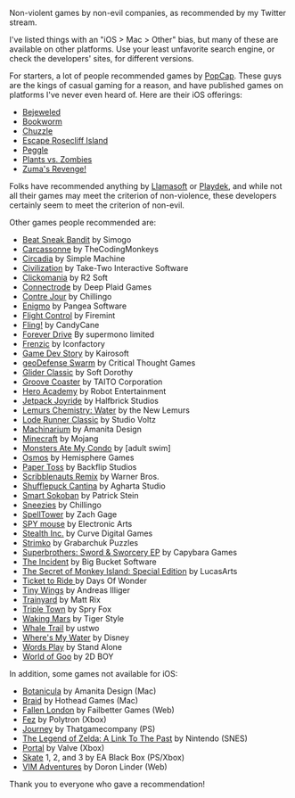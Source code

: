 Non-violent games by non-evil companies, as recommended by my Twitter stream. 

I've listed things with an "iOS > Mac > Other" bias, but many of these are available on other platforms. Use your least unfavorite search engine, or check the developers' sites, for different versions.

For starters, a lot of people recommended games by [PopCap](http://popcap.com). These guys are the kings of casual gaming for a reason, and have published games on platforms I've never even heard of. Here are their iOS offerings:

* [Bejeweled](http://itunes.apple.com/us/app/bejeweled/id479536744?mt=8)
* [Bookworm](http://itunes.apple.com/us/app/bookworm/id307176281?mt=8)
* [Chuzzle](http://itunes.apple.com/us/app/chuzzle/id338309870?mt=8)
* [Escape Rosecliff Island](http://itunes.apple.com/us/app/escape-rosecliff-island/id403376387?mt=8)
* [Peggle](http://itunes.apple.com/us/app/peggle/id314303518?mt=8)
* [Plants vs. Zombies](http://itunes.apple.com/us/app/plants-vs.-zombies/id350642635?mt=8)
* [Zuma's Revenge!](http://itunes.apple.com/us/app/zumas-revenge!/id501499260?mt=8)

Folks have recommended anything by [Llamasoft](http://minotaurproject.co.uk/frontpage.php) or [Playdek](http://www.playdekgames.com), and while not all their games may meet the criterion of non-violence, these developers certainly seem to meet the criterion of non-evil.

Other games people recommended are:

* [Beat Sneak Bandit](http://itunes.apple.com/us/app/beat-sneak-bandit/id473689550?mt=8) by Simogo
* [Carcassonne](http://itunes.apple.com/us/app/carcassonne/id375295479?mt=8) by TheCodingMonkeys
* [Circadia](http://itunes.apple.com/us/app/circadia/id489615659?mt=8) by Simple Machine
* [Civilization](http://civilization.com) by Take-Two Interactive Software
* [Clickomania](http://itunes.apple.com/us/app/clickomania/id357371876?mt=8) by R2 Soft
* [Connectrode](http://itunes.apple.com/us/app/connectrode/id438450056?mt=8) by Deep Plaid Games
* [Contre Jour](http://itunes.apple.com/us/app/contre-jour/id440693481?mt=8) by Chillingo
* [Enigmo](http://itunes.apple.com/us/app/enigmo/id281736535?mt=8) by Pangea Software
* [Flight Control](http://itunes.apple.com/us/app/flight-control/id306220440?mt=8) by Firemint
* [Fling!](http://itunes.apple.com/us/app/fling!/id325815008?mt=8) by CandyCane
* [Forever Drive](http://itunes.apple.com/us/app/forever-drive/id442923846?mt=8) By supermono limited
* [Frenzic](http://itunes.apple.com/us/app/frenzic/id296581959?mt=8) by Iconfactory
* [Game Dev Story](http://itunes.apple.com/us/app/game-dev-story/id396085661?mt=8) by Kairosoft
* [geoDefense Swarm](http://itunes.apple.com/us/app/geodefense-swarm/id326563285?mt=8) by Critical Thought Games
* [Glider Classic](http://itunes.apple.com/us/app/glider-classic/id463484447?mt=8) by Soft Dorothy
* [Groove Coaster](http://itunes.apple.com/us/app/groove-coaster/id442689429?mt=8) by TAITO Corporation
* [Hero Academy](http://itunes.apple.com/us/app/hero-academy/id488156323?mt=8) by Robot Entertainment
* [Jetpack Joyride](http://itunes.apple.com/us/app/jetpack-joyride/id457446957?mt=8) by Halfbrick Studios
* [Lemurs Chemistry: Water](https://itunes.apple.com/us/app/lemurs-chemistry-water/id573492466?mt=8) by the New Lemurs
* [Lode Runner Classic](http://www.loderunnerclassic.com) by Studio Voltz
* [Machinarium](http://itunes.apple.com/us/app/machinarium/id459189186?mt=8) by Amanita Design
* [Minecraft](http://itunes.apple.com/us/app/minecraft-pocket-edition/id479516143?mt=8) by Mojang
* [Monsters Ate My Condo](http://itunes.apple.com/us/app/monsters-ate-my-condo/id459489208?mt=8) by [adult swim]
* [Osmos](http://itunes.apple.com/us/app/osmos/id382991304?mt=8) by Hemisphere Games
* [Paper Toss](http://itunes.apple.com/us/app/paper-toss/id317917431?mt=8) by Backflip Studios
* [Scribblenauts Remix](https://itunes.apple.com/us/app/scribblenauts-remix/id444844790?mt=8) by Warner Bros.
* [Shufflepuck Cantina](https://itunes.apple.com/us/app/shufflepuck-cantina/id553470733?mt=8) by Agharta Studio
* [Smart Sokoban](http://itunes.apple.com/us/app/smart-sokoban/id294016504?mt=8) by Patrick Stein
* [Sneezies](http://itunes.apple.com/us/app/sneezies/id298155609?mt=8) by Chillingo
* [SpellTower](http://itunes.apple.com/us/app/spelltower/id476500832?mt=8) by Zach Gage
* [SPY mouse](http://itunes.apple.com/us/app/spy-mouse/id445992496?mt=8) by Electronic Arts
* [Stealth Inc.](https://itunes.apple.com/us/app/stealth-inc./id660730799?mt=8) by Curve Digital Games
* [Strimko](http://itunes.apple.com/us/app/strimko/id328286124?mt=8) by Grabarchuk Puzzles
* [Superbrothers: Sword & Sworcery EP](http://itunes.apple.com/us/app/superbrothers-sword-sworcery/id424912055?mt=8) by Capybara Games
* [The Incident](http://itunes.apple.com/us/app/the-incident/id385533456?mt=8) by Big Bucket Software
* [The Secret of Monkey Island: Special Edition](https://itunes.apple.com/us/app/secret-monkey-island-special/id324741347?mt=8) by LucasArts
* [Ticket to Ride ](http://itunes.apple.com/us/app/ticket-to-ride/id432504470?mt=8)by Days Of Wonder
* [Tiny Wings](http://itunes.apple.com/us/app/tiny-wings/id417817520?mt=8) by Andreas Illiger
* [Trainyard](http://itunes.apple.com/us/app/trainyard/id348719156?mt=8) by Matt Rix
* [Triple Town](http://itunes.apple.com/us/app/triple-town/id490532168?mt=8) by Spry Fox
* [Waking Mars](http://itunes.apple.com/us/app/waking-mars/id462397814?mt=8) by Tiger Style
* [Whale Trail](http://itunes.apple.com/us/app/whale-trail/id450163154?mt=8) by ustwo
* [Where's My Water](http://itunes.apple.com/us/app/wheres-my-water/id449735650?mt=8) by Disney
* [Words Play](http://itunes.apple.com/us/app/words-play/id446768370?mt=8) by Stand Alone
* [World of Goo](http://itunes.apple.com/us/app/world-of-goo-hd/id401301276?mt=8) by 2D BOY

In addition, some games not available for iOS:

* [Botanicula](http://itunes.apple.com/us/app/botanicula/id517309256?mt=12) by Amanita Design (Mac)
* [Braid](http://itunes.apple.com/us/app/braid/id411902645?mt=12) by Hothead Games (Mac)
* [Fallen London](http://www.fallenlondon.com/) by Failbetter Games (Web)
* [Fez](http://en.wikipedia.org/wiki/Fez_(video_game)) by Polytron (Xbox)
* [Journey](http://en.wikipedia.org/wiki/Journey_(2012_video_game)) by Thatgamecompany (PS)
* [The Legend of Zelda: A Link To The Past](http://en.wikipedia.org/wiki/The_Legend_of_Zelda:_A_Link_to_the_Past) by Nintendo (SNES)
* [Portal](http://en.wikipedia.org/wiki/Portal_(video_game)) by Valve (Xbox)
* [Skate](http://en.wikipedia.org/wiki/Skate_(Video_Game)) 1, 2, and 3 by EA Black Box (PS/Xbox)
* [VIM Adventures](http://vim-adventures.com/) by Doron Linder (Web)

Thank you to everyone who gave a recommendation!
